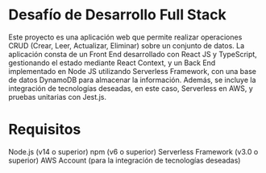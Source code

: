 # Desafío de Desarrollo Full Stack
Este proyecto es una aplicación web que permite realizar operaciones 
CRUD (Crear, Leer, Actualizar, Eliminar) sobre un conjunto de datos. 
La aplicación consta de un Front End desarrollado con React JS y
TypeScript, gestionando el estado mediante React Context,
y un Back End implementado en Node JS utilizando Serverless Framework,
con una base de datos DynamoDB para almacenar la información. Además,
se incluye la integración de tecnologías deseadas, en este caso, Serverless en AWS,
y pruebas unitarias con Jest.js.

# Requisitos
Node.js (v14 o superior)
npm (v6 o superior)
Serverless Framework (v3.0 o superior)
AWS Account (para la integración de tecnologías deseadas)
